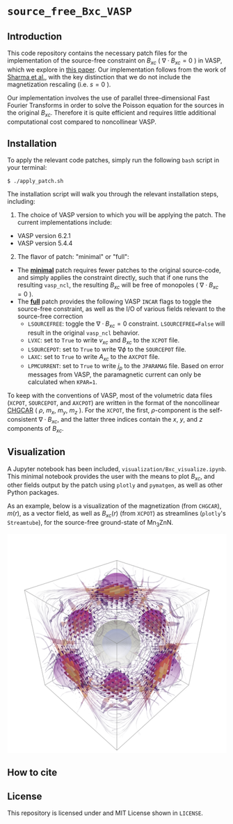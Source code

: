 # `source_free_Bxc_VASP`

## Introduction

This code repository contains the necessary patch files for the implementation of the source-free constraint on $B_{xc}$ ( $\nabla \cdot B_{xc} = 0$ ) in VASP, which we explore in [this paper](preprint_url). Our implementation follows from the work of [Sharma et al.](https://pubs.acs.org/doi/10.1021/acs.jctc.7b01049), with the key distinction that we do not include the magnetization rescaling (i.e. $s = 0$ ).

Our implementation involves the use of parallel three-dimensional Fast Fourier Transforms in order to solve the Poisson equation for the sources in the original $B_{xc}$. Therefore it is quite efficient and requires little additional computational cost compared to noncollinear VASP.

## Installation

To apply the relevant code patches, simply run the following `bash` script in your terminal:

```
$ ./apply_patch.sh
```

The installation script will walk you through the relevant installation steps, including:

1) The choice of VASP version to which you will be applying the patch. The current implementations include:
  * VASP version 6.2.1
  * VASP version 5.4.4

2) The flavor of patch: "minimal" or "full":
  * The <ins>__minimal__</ins> patch requires fewer patches to the original source-code, and simply applies the constraint directly, such that if one runs the resulting `vasp_ncl`, the resulting $B_{xc}$ will be free of monopoles ( $\nabla \cdot B_{xc} = 0$ ).
  * The <ins>__full__</ins> patch provides the following VASP `INCAR` flags to toggle the source-free constraint, as well as the I/O of various fields relevant to the source-free correction
    - `LSOURCEFREE`: toggle the $\nabla \cdot B_{xc} = 0$ constraint. `LSOURCEFREE=False` will result in the original `vasp_ncl` behavior.
    - `LVXC`: set to `True` to write $v_{xc}$ and $B_{xc}$ to the `XCPOT` file.
    - `LSOURCEPOT`: set to `True` to write $\nabla \phi$ to the `SOURCEPOT` file.
    - `LAXC`: set to `True` to write $A_{xc}$ to the `AXCPOT` file.
    - `LPMCURRENT`: set to `True` to write $j_p$ to the `JPARAMAG` file. Based on error messages from VASP, the paramagnetic current can only be calculated when `KPAR=1`.

To keep with the conventions of VASP, most of the volumetric data files (`XCPOT`, `SOURCEPOT`, and `AXCPOT`) are written in the format of the noncollinear [CHGCAR](https://www.vasp.at/wiki/index.php/CHGCAR#Noncollinear_magnetism) ( $\rho$, $m_x$, $m_y$, $m_z$ ). For the `XCPOT`, the first, ${\rho}$-component is the self-consistent $\nabla \cdot B_{xc}$, and the latter three indices contain the $x$, $y$, and $z$ components of $B_{xc}$.

## Visualization

A Jupyter notebook has been included, `visualization/Bxc_visualize.ipynb`. This minimal notebook provides the user with the means to plot $B_{xc}$, and other fields output by the patch using `plotly` and `pymatgen`, as well as other Python packages.

As an example, below is a visualization of the magnetization (from `CHGCAR`), $m(r)$, as a vector field, as well as $B_{xc}(r)$ (from `XCPOT`) as streamlines (`plotly`'s `Streamtube`), for the source-free ground-state of Mn<sub>3</sub>ZnN.

<img src="visualization/example_files/Mn3ZnN/Mn3ZnN_source_free.png" alt="fields" width="600"/>

## How to cite

## License

This repository is licensed under and MIT License shown in `LICENSE`.
